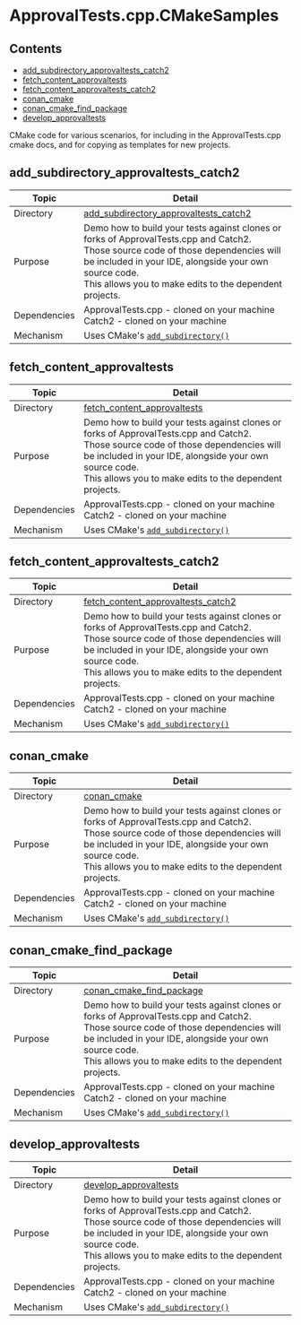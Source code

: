 <!--
GENERATED FILE - DO NOT EDIT
This file was generated by [MarkdownSnippets](https://github.com/SimonCropp/MarkdownSnippets).
Source File: /mdsource/README.source.md
To change this file edit the source file and then execute ./run_markdown_templates.sh.
-->

# ApprovalTests.cpp.CMakeSamples

<!-- toc -->
## Contents

  * [add_subdirectory_approvaltests_catch2](#add_subdirectory_approvaltests_catch2)
  * [fetch_content_approvaltests](#fetch_content_approvaltests)
  * [fetch_content_approvaltests_catch2](#fetch_content_approvaltests_catch2)
  * [conan_cmake](#conan_cmake)
  * [conan_cmake_find_package](#conan_cmake_find_package)
  * [develop_approvaltests](#develop_approvaltests)<!-- endtoc -->

CMake code for various scenarios, for including in the ApprovalTests.cpp cmake docs, and for copying as templates for new projects.  

## add_subdirectory_approvaltests_catch2

 <!-- include: add_subdirectory_approvaltests_catch2. path: /add_subdirectory_approvaltests_catch2/mdsource/add_subdirectory_approvaltests_catch2.include.md -->
| Topic        | Detail                                                       |
| ------------ | ------------------------------------------------------------ |
| Directory    | [add_subdirectory_approvaltests_catch2](/add_subdirectory_approvaltests_catch2/)                        |
| Purpose      | Demo how to build your tests against clones or forks of ApprovalTests.cpp and Catch2.<br />Those source code of those dependencies will be included in your IDE, alongside your own source code.<br />This allows you to make edits to the dependent projects. |
| Dependencies | ApprovalTests.cpp - cloned on your machine<br />Catch2 - cloned on your machine |
| Mechanism    | Uses CMake's [`add_subdirectory()`](https://cmake.org/cmake/help/latest/command/add_subdirectory.html) |
 <!-- end include: add_subdirectory_approvaltests_catch2. path: /add_subdirectory_approvaltests_catch2/mdsource/add_subdirectory_approvaltests_catch2.include.md -->

## fetch_content_approvaltests

 <!-- include: fetch_content_approvaltests. path: /fetch_content_approvaltests/mdsource/fetch_content_approvaltests.include.md -->
| Topic        | Detail                                                       |
| ------------ | ------------------------------------------------------------ |
| Directory    | [fetch_content_approvaltests](/fetch_content_approvaltests/)                        |
| Purpose      | Demo how to build your tests against clones or forks of ApprovalTests.cpp and Catch2.<br />Those source code of those dependencies will be included in your IDE, alongside your own source code.<br />This allows you to make edits to the dependent projects. |
| Dependencies | ApprovalTests.cpp - cloned on your machine<br />Catch2 - cloned on your machine |
| Mechanism    | Uses CMake's [`add_subdirectory()`](https://cmake.org/cmake/help/latest/command/add_subdirectory.html) |
 <!-- end include: fetch_content_approvaltests. path: /fetch_content_approvaltests/mdsource/fetch_content_approvaltests.include.md -->

## fetch_content_approvaltests_catch2

 <!-- include: fetch_content_approvaltests_catch2. path: /fetch_content_approvaltests_catch2/mdsource/fetch_content_approvaltests_catch2.include.md -->
| Topic        | Detail                                                       |
| ------------ | ------------------------------------------------------------ |
| Directory    | [fetch_content_approvaltests_catch2](/fetch_content_approvaltests_catch2/)                        |
| Purpose      | Demo how to build your tests against clones or forks of ApprovalTests.cpp and Catch2.<br />Those source code of those dependencies will be included in your IDE, alongside your own source code.<br />This allows you to make edits to the dependent projects. |
| Dependencies | ApprovalTests.cpp - cloned on your machine<br />Catch2 - cloned on your machine |
| Mechanism    | Uses CMake's [`add_subdirectory()`](https://cmake.org/cmake/help/latest/command/add_subdirectory.html) |
 <!-- end include: fetch_content_approvaltests_catch2. path: /fetch_content_approvaltests_catch2/mdsource/fetch_content_approvaltests_catch2.include.md -->

## conan_cmake

 <!-- include: conan_cmake. path: /conan_cmake/mdsource/conan_cmake.include.md -->
| Topic        | Detail                                                       |
| ------------ | ------------------------------------------------------------ |
| Directory    | [conan_cmake](/conan_cmake/)                        |
| Purpose      | Demo how to build your tests against clones or forks of ApprovalTests.cpp and Catch2.<br />Those source code of those dependencies will be included in your IDE, alongside your own source code.<br />This allows you to make edits to the dependent projects. |
| Dependencies | ApprovalTests.cpp - cloned on your machine<br />Catch2 - cloned on your machine |
| Mechanism    | Uses CMake's [`add_subdirectory()`](https://cmake.org/cmake/help/latest/command/add_subdirectory.html) |
 <!-- end include: conan_cmake. path: /conan_cmake/mdsource/conan_cmake.include.md -->

## conan_cmake_find_package

 <!-- include: conan_cmake_find_package. path: /conan_cmake_find_package/mdsource/conan_cmake_find_package.include.md -->
| Topic        | Detail                                                       |
| ------------ | ------------------------------------------------------------ |
| Directory    | [conan_cmake_find_package](/conan_cmake_find_package/)                        |
| Purpose      | Demo how to build your tests against clones or forks of ApprovalTests.cpp and Catch2.<br />Those source code of those dependencies will be included in your IDE, alongside your own source code.<br />This allows you to make edits to the dependent projects. |
| Dependencies | ApprovalTests.cpp - cloned on your machine<br />Catch2 - cloned on your machine |
| Mechanism    | Uses CMake's [`add_subdirectory()`](https://cmake.org/cmake/help/latest/command/add_subdirectory.html) |
 <!-- end include: conan_cmake_find_package. path: /conan_cmake_find_package/mdsource/conan_cmake_find_package.include.md -->

## develop_approvaltests

 <!-- include: develop_approvaltests. path: /develop_approvaltests/mdsource/develop_approvaltests.include.md -->
| Topic        | Detail                                                       |
| ------------ | ------------------------------------------------------------ |
| Directory    | [develop_approvaltests](/develop_approvaltests/)                        |
| Purpose      | Demo how to build your tests against clones or forks of ApprovalTests.cpp and Catch2.<br />Those source code of those dependencies will be included in your IDE, alongside your own source code.<br />This allows you to make edits to the dependent projects. |
| Dependencies | ApprovalTests.cpp - cloned on your machine<br />Catch2 - cloned on your machine |
| Mechanism    | Uses CMake's [`add_subdirectory()`](https://cmake.org/cmake/help/latest/command/add_subdirectory.html) |
 <!-- end include: develop_approvaltests. path: /develop_approvaltests/mdsource/develop_approvaltests.include.md -->


